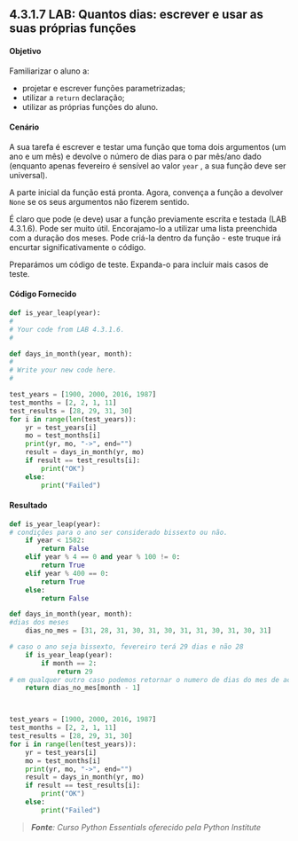 ## 4.3.1.7 LAB: Quantos dias: escrever e usar as suas próprias funções

#### Objetivo

Familiarizar o aluno a:

- projetar e escrever funções parametrizadas;
- utilizar a ``return`` declaração;
- utilizar as próprias funções do aluno.


#### Cenário

A sua tarefa é escrever e testar uma função que toma dois argumentos (um ano e um mês) e devolve o número de dias para o par mês/ano dado (enquanto apenas fevereiro é sensível ao valor ``year`` , a sua função deve ser universal).

A parte inicial da função está pronta. Agora, convença a função a devolver ``None`` se os seus argumentos não fizerem sentido.

É claro que pode (e deve) usar a função previamente escrita e testada (LAB 4.3.1.6). Pode ser muito útil. Encorajamo-lo a utilizar uma lista preenchida com a duração dos meses. Pode criá-la dentro da função - este truque irá encurtar significativamente o código.

Preparámos um código de teste. Expanda-o para incluir mais casos de teste.



#### Código Fornecido
```python
def is_year_leap(year):
#
# Your code from LAB 4.3.1.6.
#

def days_in_month(year, month):
#
# Write your new code here.
#

test_years = [1900, 2000, 2016, 1987]
test_months = [2, 2, 1, 11]
test_results = [28, 29, 31, 30]
for i in range(len(test_years)):
	yr = test_years[i]
	mo = test_months[i]
	print(yr, mo, "->", end="")
	result = days_in_month(yr, mo)
	if result == test_results[i]:
		print("OK")
	else:
		print("Failed")
```

#### Resultado

```python
def is_year_leap(year):
# condições para o ano ser considerado bissexto ou não.
    if year < 1582:
        return False
    elif year % 4 == 0 and year % 100 != 0:
        return True
    elif year % 400 == 0:
        return True
    else:
    	return False

def days_in_month(year, month):
#dias dos meses
	dias_no_mes = [31, 28, 31, 30, 31, 30, 31, 31, 30, 31, 30, 31]

# caso o ano seja bissexto, fevereiro terá 29 dias e não 28
	if is_year_leap(year):
		if month == 2:
			return 29
# em qualquer outro caso podemos retornar o numero de dias do mes de acordo com o mês passado como argumento, lembrando que no teste fevereiro é 2 e na lista dias_no_mes fevereiro é 1, por isso usaremos mount-1
	return dias_no_mes[month - 1]



test_years = [1900, 2000, 2016, 1987]
test_months = [2, 2, 1, 11]
test_results = [28, 29, 31, 30]
for i in range(len(test_years)):
	yr = test_years[i]
	mo = test_months[i]
	print(yr, mo, "->", end="")
	result = days_in_month(yr, mo)
	if result == test_results[i]:
		print("OK")
	else:
		print("Failed")
```

>***Fonte**: Curso Python Essentials oferecido pela Python Institute*